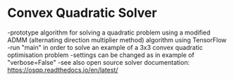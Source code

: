 # Convex Quadratic Solver
-prototype algorithm for solving a quadratic problem using a modified ADMM (alternating direction multiplier method) algorithm using TensorFlow
-run "main" in order to solve an example of a 3x3 convex quadratic optimisation problem
-settings can be changed as in example of "verbose=False"
-see also open source solver documentation: https://osqp.readthedocs.io/en/latest/
